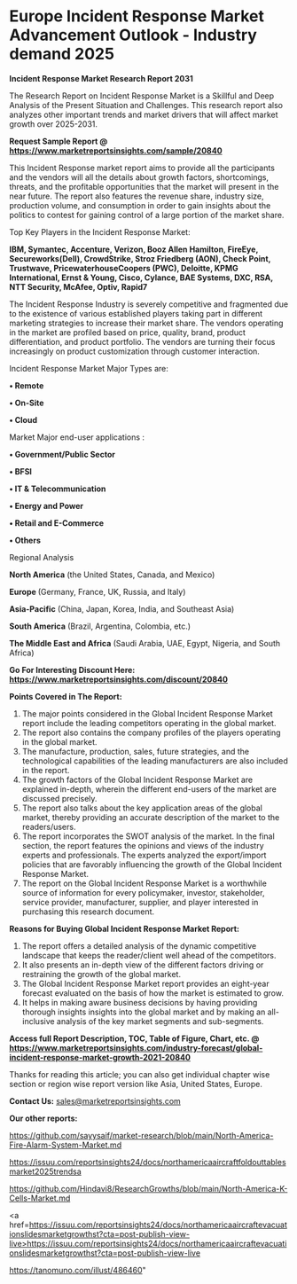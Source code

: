 # Europe Incident Response Market Advancement Outlook - Industry demand 2025

<strong>Incident Response Market Research Report 2031</strong>

The Research Report on Incident Response Market is a Skillful and Deep Analysis of the Present Situation and Challenges. This research report also analyzes other important trends and market drivers that will affect market growth over 2025-2031.

<strong>Request Sample Report @ <a href=https://www.marketreportsinsights.com/sample/20840>https://www.marketreportsinsights.com/sample/20840</a></strong>

This Incident Response market report aims to provide all the participants and the vendors will all the details about growth factors, shortcomings, threats, and the profitable opportunities that the market will present in the near future. The report also features the revenue share, industry size, production volume, and consumption in order to gain insights about the politics to contest for gaining control of a large portion of the market share.

Top Key Players in the Incident Response Market:

<strong>IBM, Symantec, Accenture, Verizon, Booz Allen Hamilton, FireEye, Secureworks(Dell), CrowdStrike, Stroz Friedberg (AON), Check Point, Trustwave, PricewaterhouseCoopers (PWC), Deloitte, KPMG International, Ernst & Young, Cisco, Cylance, BAE Systems, DXC, RSA, NTT Security, McAfee, Optiv, Rapid7</strong>

The Incident Response Industry is severely competitive and fragmented due to the existence of various established players taking part in different marketing strategies to increase their market share. The vendors operating in the market are profiled based on price, quality, brand, product differentiation, and product portfolio. The vendors are turning their focus increasingly on product customization through customer interaction.

Incident Response Market Major Types are:

<strong>• Remote

• On-Site

• Cloud</strong>

Market Major end-user applications :

<strong>• Government/Public Sector

• BFSI

• IT & Telecommunication

• Energy and Power

• Retail and E-Commerce

• Others</strong>

Regional Analysis

</u><strong><b>North America</b></strong> (the United States, Canada, and Mexico)

<strong><b>Europe </b></strong>(Germany, France, UK, Russia, and Italy)

<strong><b>Asia-Pacific</b></strong> (China, Japan, Korea, India, and Southeast Asia)

<strong><b>South America</b></strong> (Brazil, Argentina, Colombia, etc.)

<strong><b>The Middle East and Africa</b></strong> (Saudi Arabia, UAE, Egypt, Nigeria, and South Africa)

<strong>Go For Interesting Discount Here: <a href=https://www.marketreportsinsights.com/discount/20840>https://www.marketreportsinsights.com/discount/20840</a></strong>

<strong>Points Covered in The Report:</strong>
<ol>
  <li>The major points considered in the Global Incident Response Market report include the leading competitors operating in the global market.</li>
  <li>The report also contains the company profiles of the players operating in the global market.</li>
  <li>The manufacture, production, sales, future strategies, and the technological capabilities of the leading manufacturers are also included in the report.</li>
  <li>The growth factors of the Global Incident Response Market are explained in-depth, wherein the different end-users of the market are discussed precisely.</li>
  <li>The report also talks about the key application areas of the global market, thereby providing an accurate description of the market to the readers/users.</li>
  <li>The report incorporates the SWOT analysis of the market. In the final section, the report features the opinions and views of the industry experts and professionals. The experts analyzed the export/import policies that are favorably influencing the growth of the Global Incident Response Market.</li>
  <li>The report on the Global Incident Response Market is a worthwhile source of information for every policymaker, investor, stakeholder, service provider, manufacturer, supplier, and player interested in purchasing this research document.</li>
</ol>
<strong>Reasons for Buying Global Incident Response Market Report:</strong>

<ol>
  <li>The report offers a detailed analysis of the dynamic competitive landscape that keeps the reader/client well ahead of the competitors.</li>
  <li>It also presents an in-depth view of the different factors driving or restraining the growth of the global market.</li>
  <li>The Global Incident Response Market report provides an eight-year forecast evaluated on the basis of how the market is estimated to grow.</li>
  <li>It helps in making aware business decisions by having providing thorough insights insights into the global market and by making an all-inclusive analysis of the key market segments and sub-segments.</li>
</ol>
<strong>Access full Report Description, TOC, Table of Figure, Chart, etc. @ <a href=https://www.marketreportsinsights.com/industry-forecast/global-incident-response-market-growth-2021-20840>https://www.marketreportsinsights.com/industry-forecast/global-incident-response-market-growth-2021-20840</a></strong>


Thanks for reading this article; you can also get individual chapter wise section or region wise report version like Asia, United States, Europe.

<strong>Contact Us:</strong>
sales@marketreportsinsights.com

<strong>Our other reports:</strong>

<a href=https://github.com/sayysaif/market-research/blob/main/North-America-Fire-Alarm-System-Market.md>https://github.com/sayysaif/market-research/blob/main/North-America-Fire-Alarm-System-Market.md</a>

<a href=https://issuu.com/reportsinsights24/docs/northamericaaircraftfoldouttablesmarket2025trendsa>https://issuu.com/reportsinsights24/docs/northamericaaircraftfoldouttablesmarket2025trendsa</a>

<a href=https://github.com/Hindavi8/ResearchGrowths/blob/main/North-America-K-Cells-Market.md>https://github.com/Hindavi8/ResearchGrowths/blob/main/North-America-K-Cells-Market.md</a>

<a href=https://issuu.com/reportsinsights24/docs/northamericaaircraftevacuationslidesmarketgrowthst?cta=post-publish-view-live>https://issuu.com/reportsinsights24/docs/northamericaaircraftevacuationslidesmarketgrowthst?cta=post-publish-view-live</a>

<a href=https://tanomuno.com/illust/486460>https://tanomuno.com/illust/486460</a>"

